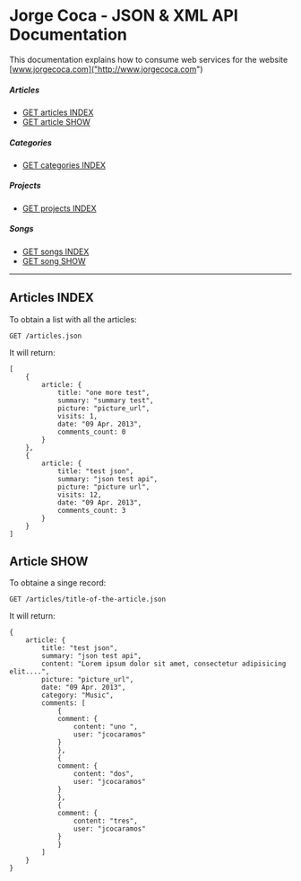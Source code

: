 # Jorge Coca - JSON & XML API Documentation

This documentation explains how to consume web services for the website [www.jorgecoca.com]("http://www.jorgecoca.com")

##### Articles
* [GET articles INDEX]("https://github.com/jorgecoca/personal_website#articles_index")
* [GET article SHOW]("https://github.com/jorgecoca/personal_website#article_show")

##### Categories
* [GET categories INDEX]("https://github.com/jorgecoca/personal_website#categories_index")

##### Projects
* [GET projects INDEX]("https://github.com/jorgecoca/personal_website#projects_index")

##### Songs
* [GET songs INDEX]("https://github.com/jorgecoca/personal_website#songs_index")
* [GET song SHOW]("https://github.com/jorgecoca/personal_website#song_show")

---

## <div id="articles_index">Articles INDEX</div>

To obtain a list with all the articles:

	GET /articles.json

It will return:

	[
		{
			article: {
				title: "one more test",
				summary: "summary test",
				picture: "picture_url",
				visits: 1,
				date: "09 Apr. 2013",
				comments_count: 0
			}
		},
		{
			article: {
				title: "test json",
				summary: "json test api",
				picture: "picture url",
				visits: 12,
				date: "09 Apr. 2013",
				comments_count: 3
			}
		}
	]
	
## <div id="article_show">Article SHOW</div>

To obtaine a singe record:

	GET /articles/title-of-the-article.json
	
It will return:
	
	{
		article: {
			title: "test json",
			summary: "json test api",
			content: "Lorem ipsum dolor sit amet, consectetur adipisicing elit....",
			picture: "picture_url",
			date: "09 Apr. 2013",
			category: "Music",
			comments: [
				{
				comment: {
					content: "uno ",
					user: "jcocaramos"
				}
				},
				{
				comment: {
					content: "dos",
					user: "jcocaramos"
				}
				},
				{
				comment: {
					content: "tres",
					user: "jcocaramos"
				}
				}
			]
		}
	}
	
	




